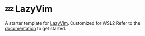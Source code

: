 # 💤 LazyVim

A starter template for [LazyVim](https://github.com/LazyVim/LazyVim).
Customized for WSL2
Refer to the [documentation](https://lazyvim.github.io/installation) to get started.
